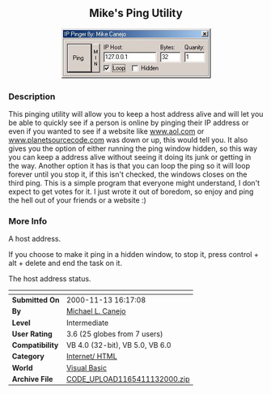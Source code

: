 ﻿<div align="center">

## Mike's Ping Utility

<img src="PIC200011131616592465.jpg">
</div>

### Description

This pinging utility will allow you to keep a host address alive and will let you be able to quickly see if a person is online by pinging their IP address or even if you wanted to see if a website like www.aol.com or www.planetsourcecode.com was down or up, this would tell you. It also gives you the option of either running the ping window hidden, so this way you can keep a address alive without seeing it doing its junk or getting in the way. Another option it has is that you can loop the ping so it will loop forever until you stop it, if this isn't checked, the windows closes on the third ping. This is a simple program that everyone might understand, I don't expect to get votes for it. I just wrote it out of boredom, so enjoy and ping the hell out of your friends or a website :)
 
### More Info
 
A host address.

If you choose to make it ping in a hidden window, to stop it, press control + alt + delete and end the task on it.

The host address status.


<span>             |<span>
---                |---
**Submitted On**   |2000-11-13 16:17:08
**By**             |[Michael L\. Canejo](https://github.com/Planet-Source-Code/PSCIndex/blob/master/ByAuthor/michael-l-canejo.md)
**Level**          |Intermediate
**User Rating**    |3.6 (25 globes from 7 users)
**Compatibility**  |VB 4\.0 \(32\-bit\), VB 5\.0, VB 6\.0
**Category**       |[Internet/ HTML](https://github.com/Planet-Source-Code/PSCIndex/blob/master/ByCategory/internet-html__1-34.md)
**World**          |[Visual Basic](https://github.com/Planet-Source-Code/PSCIndex/blob/master/ByWorld/visual-basic.md)
**Archive File**   |[CODE\_UPLOAD1165411132000\.zip](https://github.com/Planet-Source-Code/michael-l-canejo-mike-s-ping-utility__1-12763/archive/master.zip)








